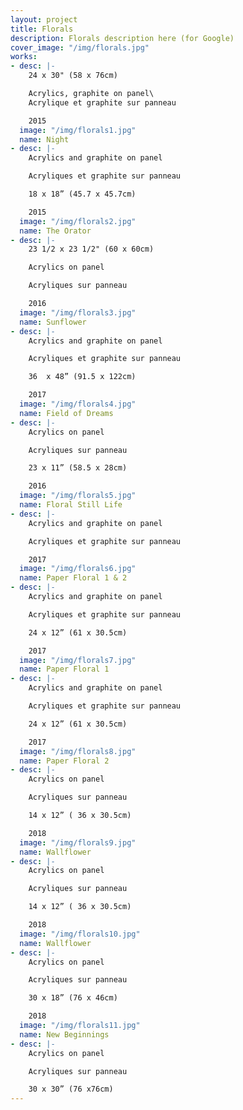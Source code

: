 ```yaml
---
layout: project
title: Florals
description: Florals description here (for Google)
cover_image: "/img/florals.jpg"
works:
- desc: |-
    24 x 30" (58 x 76cm)

    Acrylics, graphite on panel\
    Acrylique et graphite sur panneau

    2015
  image: "/img/florals1.jpg"
  name: Night
- desc: |-
    Acrylics and graphite on panel

    Acryliques et graphite sur panneau

    18 x 18” (45.7 x 45.7cm)

    2015
  image: "/img/florals2.jpg"
  name: The Orator
- desc: |-
    23 1/2 x 23 1/2" (60 x 60cm)

    Acrylics on panel

    Acryliques sur panneau

    2016
  image: "/img/florals3.jpg"
  name: Sunflower
- desc: |-
    Acrylics and graphite on panel

    Acryliques et graphite sur panneau

    36  x 48” (91.5 x 122cm)

    2017
  image: "/img/florals4.jpg"
  name: Field of Dreams
- desc: |-
    Acrylics on panel

    Acryliques sur panneau

    23 x 11” (58.5 x 28cm)

    2016
  image: "/img/florals5.jpg"
  name: Floral Still Life
- desc: |-
    Acrylics and graphite on panel

    Acryliques et graphite sur panneau

    2017
  image: "/img/florals6.jpg"
  name: Paper Floral 1 & 2
- desc: |-
    Acrylics and graphite on panel

    Acryliques et graphite sur panneau

    24 x 12” (61 x 30.5cm)

    2017
  image: "/img/florals7.jpg"
  name: Paper Floral 1
- desc: |-
    Acrylics and graphite on panel

    Acryliques et graphite sur panneau

    24 x 12” (61 x 30.5cm)

    2017
  image: "/img/florals8.jpg"
  name: Paper Floral 2
- desc: |-
    Acrylics on panel

    Acryliques sur panneau

    14 x 12” ( 36 x 30.5cm)

    2018
  image: "/img/florals9.jpg"
  name: Wallflower
- desc: |-
    Acrylics on panel

    Acryliques sur panneau

    14 x 12” ( 36 x 30.5cm)

    2018
  image: "/img/florals10.jpg"
  name: Wallflower
- desc: |-
    Acrylics on panel

    Acryliques sur panneau

    30 x 18” (76 x 46cm)

    2018
  image: "/img/florals11.jpg"
  name: New Beginnings
- desc: |-
    Acrylics on panel

    Acryliques sur panneau

    30 x 30” (76 x76cm)
---
```

